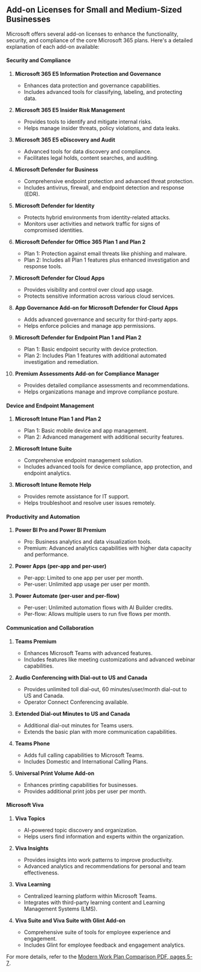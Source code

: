 ## Add-on Licenses for Small and Medium-Sized Businesses

Microsoft offers several add-on licenses to enhance the functionality, security, and compliance of the core Microsoft 365 plans. Here's a detailed explanation of each add-on available:

#### Security and Compliance

1. **Microsoft 365 E5 Information Protection and Governance**
   - Enhances data protection and governance capabilities.
   - Includes advanced tools for classifying, labeling, and protecting data.

2. **Microsoft 365 E5 Insider Risk Management**
   - Provides tools to identify and mitigate internal risks.
   - Helps manage insider threats, policy violations, and data leaks.

3. **Microsoft 365 E5 eDiscovery and Audit**
   - Advanced tools for data discovery and compliance.
   - Facilitates legal holds, content searches, and auditing.

4. **Microsoft Defender for Business**
   - Comprehensive endpoint protection and advanced threat protection.
   - Includes antivirus, firewall, and endpoint detection and response (EDR).

5. **Microsoft Defender for Identity**
   - Protects hybrid environments from identity-related attacks.
   - Monitors user activities and network traffic for signs of compromised identities.

6. **Microsoft Defender for Office 365 Plan 1 and Plan 2**
   - Plan 1: Protection against email threats like phishing and malware.
   - Plan 2: Includes all Plan 1 features plus enhanced investigation and response tools.

7. **Microsoft Defender for Cloud Apps**
   - Provides visibility and control over cloud app usage.
   - Protects sensitive information across various cloud services.

8. **App Governance Add-on for Microsoft Defender for Cloud Apps**
   - Adds advanced governance and security for third-party apps.
   - Helps enforce policies and manage app permissions.

9. **Microsoft Defender for Endpoint Plan 1 and Plan 2**
   - Plan 1: Basic endpoint security with device protection.
   - Plan 2: Includes Plan 1 features with additional automated investigation and remediation.

10. **Premium Assessments Add-on for Compliance Manager**
    - Provides detailed compliance assessments and recommendations.
    - Helps organizations manage and improve compliance posture.

#### Device and Endpoint Management

1. **Microsoft Intune Plan 1 and Plan 2**
   - Plan 1: Basic mobile device and app management.
   - Plan 2: Advanced management with additional security features.

2. **Microsoft Intune Suite**
   - Comprehensive endpoint management solution.
   - Includes advanced tools for device compliance, app protection, and endpoint analytics.

3. **Microsoft Intune Remote Help**
   - Provides remote assistance for IT support.
   - Helps troubleshoot and resolve user issues remotely.

#### Productivity and Automation

1. **Power BI Pro and Power BI Premium**
   - Pro: Business analytics and data visualization tools.
   - Premium: Advanced analytics capabilities with higher data capacity and performance.

2. **Power Apps (per-app and per-user)**
   - Per-app: Limited to one app per user per month.
   - Per-user: Unlimited app usage per user per month.

3. **Power Automate (per-user and per-flow)**
   - Per-user: Unlimited automation flows with AI Builder credits.
   - Per-flow: Allows multiple users to run five flows per month.

#### Communication and Collaboration

1. **Teams Premium**
   - Enhances Microsoft Teams with advanced features.
   - Includes features like meeting customizations and advanced webinar capabilities.

2. **Audio Conferencing with Dial-out to US and Canada**
   - Provides unlimited toll dial-out, 60 minutes/user/month dial-out to US and Canada.
   - Operator Connect Conferencing available.

3. **Extended Dial-out Minutes to US and Canada**
   - Additional dial-out minutes for Teams users.
   - Extends the basic plan with more communication capabilities.

4. **Teams Phone**
   - Adds full calling capabilities to Microsoft Teams.
   - Includes Domestic and International Calling Plans.

5. **Universal Print Volume Add-on**
   - Enhances printing capabilities for businesses.
   - Provides additional print jobs per user per month.

#### Microsoft Viva

1. **Viva Topics**
   - AI-powered topic discovery and organization.
   - Helps users find information and experts within the organization.

2. **Viva Insights**
   - Provides insights into work patterns to improve productivity.
   - Advanced analytics and recommendations for personal and team effectiveness.

3. **Viva Learning**
   - Centralized learning platform within Microsoft Teams.
   - Integrates with third-party learning content and Learning Management Systems (LMS).

4. **Viva Suite and Viva Suite with Glint Add-on**
   - Comprehensive suite of tools for employee experience and engagement.
   - Includes Glint for employee feedback and engagement analytics.

For more details, refer to the [Modern Work Plan Comparison PDF, pages 5-7](https://myaidrive.com/file-ZZVtmxmJYPmbYVcEPxB1EUg5?pdfPage=5).
